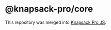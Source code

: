 # @knapsack-pro/core

This repository was merged into [Knapsack Pro JS](https://github.com/KnapsackPro/knapsack-pro-js).
